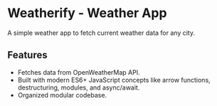 
# Weatherify - Weather App
A simple weather app to fetch current weather data for any city.

## Features
- Fetches data from OpenWeatherMap API.
- Built with modern ES6+ JavaScript concepts like arrow functions, destructuring, modules, and async/await.
- Organized modular codebase.


